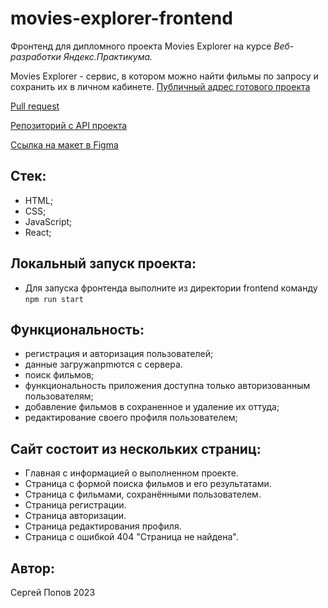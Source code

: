 # movies-explorer-frontend

Фронтенд для дипломного проекта Movies Explorer на курсе _Веб-разработки Яндекс.Практикума._

Movies Explorer - сервис, в котором можно найти фильмы по запросу и сохранить их в личном кабинете.
[Публичный адрес готового проекта](https://popov.lip48.nomoreparties.sbs/)

[Pull request](https://github.com/SergeiP12345/movies-explorer-frontend/pull/2)

[Репозиторий с API проекта](https://github.com/SergeiP12345/movies-explorer-frontend)

[Ссылка на макет в Figma](https://disk.yandex.ru/d/4N8q0TiXa1ssSA)

## Стек:

- HTML;
- CSS;
- JavaScript;
- React;

## Локальный запуск проекта:

- Для запуска фронтенда выполните из директории frontend команду `npm run start`

## Функциональность:

- регистрация и авторизация пользователей;
- данные загружаnpmются с сервера.
- поиск фильмов;
- функциональность приложения доступна только авторизованным пользователям;
- добавление фильмов в сохраненное и удаление их оттуда;
- редактирование своего профиля пользователем;

## Сайт состоит из нескольких страниц:

- Главная с информацией о выполненном проекте.
- Страница с формой поиска фильмов и его результатами.
- Страница с фильмами, сохранёнными пользователем.
- Страница регистрации.
- Страница авторизации.
- Страница редактирования профиля.
- Страница с ошибкой 404 "Страница не найдена".

## Автор:

Сергей Попов 2023
